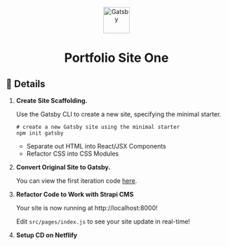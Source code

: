 <p align="center">
  <a href="https://www.gatsbyjs.com/?utm_source=starter&utm_medium=readme&utm_campaign=minimal-starter">
    <img alt="Gatsby" src="https://www.gatsbyjs.com/Gatsby-Monogram.svg" width="60" />
  </a>
</p>
<h1 align="center">
  Portfolio Site One
</h1>

## 🚀 Details

1.  **Create Site Scaffolding.**

    Use the Gatsby CLI to create a new site, specifying the minimal starter.

    ```shell
    # create a new Gatsby site using the minimal starter
    npm init gatsby
    ```
    
    - Separate out HTML into React/JSX Components
    - Refactor CSS into CSS Modules

2.  **Convert Original Site to Gatsby.**

    You can view the first iteration code [here](https://github.com/lisawagner/NavfolioTwo).

3.  **Refactor Code to Work with Strapi CMS**

    Your site is now running at http://localhost:8000!

    Edit `src/pages/index.js` to see your site update in real-time!

4.  **Setup CD on Netflify**




